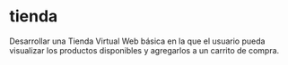 # tienda
Desarrollar una Tienda Virtual Web básica en la que el usuario pueda visualizar los productos disponibles y agregarlos a un carrito de compra.

